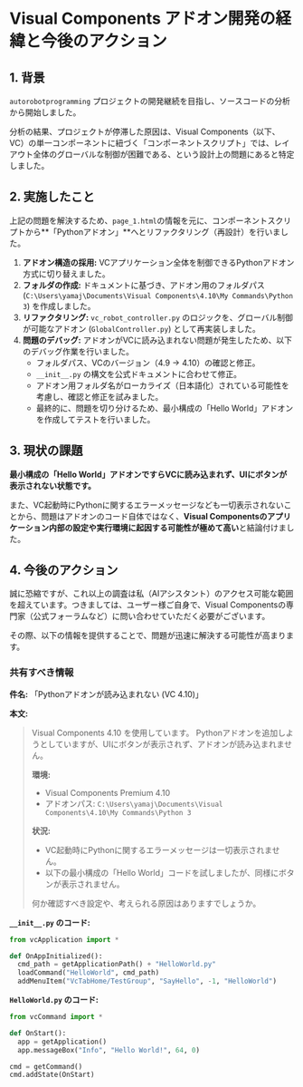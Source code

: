 # Visual Components アドオン開発の経緯と今後のアクション

## 1. 背景

`autorobotprogramming` プロジェクトの開発継続を目指し、ソースコードの分析から開始しました。

分析の結果、プロジェクトが停滞した原因は、Visual Components（以下、VC）の単一コンポーネントに紐づく「コンポーネントスクリプト」では、レイアウト全体のグローバルな制御が困難である、という設計上の問題にあると特定しました。

## 2. 実施したこと

上記の問題を解決するため、`page_1.html`の情報を元に、コンポーネントスクリプトから**「Pythonアドオン」**へとリファクタリング（再設計）を行いました。

1.  **アドオン構造の採用:** VCアプリケーション全体を制御できるPythonアドオン方式に切り替えました。
2.  **フォルダの作成:** ドキュメントに基づき、アドオン用のフォルダパス (`C:\Users\yamaj\Documents\Visual Components\4.10\My Commands\Python 3`) を作成しました。
3.  **リファクタリング:** `vc_robot_controller.py` のロジックを、グローバル制御が可能なアドオン (`GlobalController.py`) として再実装しました。
4.  **問題のデバッグ:** アドオンがVCに読み込まれない問題が発生したため、以下のデバッグ作業を行いました。
    *   フォルダパス、VCのバージョン（4.9 → 4.10）の確認と修正。
    *   `__init__.py` の構文を公式ドキュメントに合わせて修正。
    *   アドオン用フォルダ名がローカライズ（日本語化）されている可能性を考慮し、確認と修正を試みました。
    *   最終的に、問題を切り分けるため、最小構成の「Hello World」アドオンを作成してテストを行いました。

## 3. 現状の課題

**最小構成の「Hello World」アドオンですらVCに読み込まれず、UIにボタンが表示されない状態です。**

また、VC起動時にPythonに関するエラーメッセージなども一切表示されないことから、問題はアドオンのコード自体ではなく、**Visual Componentsのアプリケーション内部の設定や実行環境に起因する可能性が極めて高い**と結論付けました。

## 4. 今後のアクション

誠に恐縮ですが、これ以上の調査は私（AIアシスタント）のアクセス可能な範囲を超えています。つきましては、ユーザー様ご自身で、Visual Componentsの専門家（公式フォーラムなど）に問い合わせていただく必要がございます。

その際、以下の情報を提供することで、問題が迅速に解決する可能性が高まります。

### 共有すべき情報

**件名:** 「Pythonアドオンが読み込まれない (VC 4.10)」

**本文:**

> Visual Components 4.10 を使用しています。
> Pythonアドオンを追加しようとしていますが、UIにボタンが表示されず、アドオンが読み込まれません。
> 
> **環境:**
> - Visual Components Premium 4.10
> - アドオンパス: `C:\Users\yamaj\Documents\Visual Components\4.10\My Commands\Python 3`
> 
> **状況:**
> - VC起動時にPythonに関するエラーメッセージは一切表示されません。
> - 以下の最小構成の「Hello World」コードを試しましたが、同様にボタンが表示されません。
> 
> 何か確認すべき設定や、考えられる原因はありますでしょうか。

**`__init__.py` のコード:**
```python
from vcApplication import *

def OnAppInitialized():
  cmd_path = getApplicationPath() + "HelloWorld.py"
  loadCommand("HelloWorld", cmd_path)
  addMenuItem("VcTabHome/TestGroup", "SayHello", -1, "HelloWorld")
```

**`HelloWorld.py` のコード:**
```python
from vcCommand import *

def OnStart():
  app = getApplication()
  app.messageBox("Info", "Hello World!", 64, 0)

cmd = getCommand()
cmd.addState(OnStart)
```
